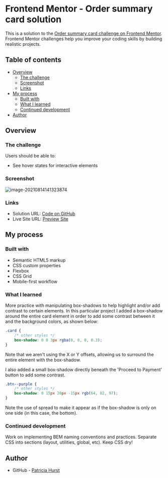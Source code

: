# Frontend Mentor - Order summary card solution

This is a solution to the [Order summary card challenge on Frontend Mentor](https://www.frontendmentor.io/challenges/order-summary-component-QlPmajDUj). Frontend Mentor challenges help you improve your coding skills by building realistic projects. 

## Table of contents

- [Overview](#overview)
  - [The challenge](#the-challenge)
  - [Screenshot](#screenshot)
  - [Links](#links)
- [My process](#my-process)
  - [Built with](#built-with)
  - [What I learned](#what-i-learned)
  - [Continued development](#continued-development)
- [Author](#author)

## Overview

### The challenge

Users should be able to:

- See hover states for interactive elements

### Screenshot

![image-20210814141323874](C:\Users\phurs\AppData\Roaming\Typora\typora-user-images\image-20210814141323874.png)

### Links

- Solution URL: [Code on GitHub](https://github.com/patricia-hurst/order-summary-component)
- Live Site URL: [Preview Site](https://patricia-hurst.github.io/order-summary-component/)

## My process

### Built with

- Semantic HTML5 markup
- CSS custom properties
- Flexbox
- CSS Grid
- Mobile-first workflow

### What I learned

More practice with manipulating box-shadows to help highlight and/or add contrast to certain elements. In this particular project I added a box-shadow around the entire card element in order to add some contrast between it and the background colors, as shown below:

```css
.card {
    /* other styles */
    box-shadow: 0 0 3px rgba(0, 0, 0, 0.3);
}
```

Note that we aren't using the X or Y offsets, allowing us to surround the entire element with the box-shadow.

I also added a small box-shadow directly beneath the 'Proceed to Payment' button to add some contrast.

```css
.btn--purple {
	/* other styles */
    box-shadow: 0 15px 20px -15px rgb(64, 82, 97);
}
```

Note the use of spread to make it appear as if the box-shadow is only on one side (in this case, the bottom).

### Continued development

Work on implementing BEM naming conventions and practices. Separate CSS into sections (layout, utilities, global, etc). Keep CSS dry!

## Author

- GitHub - [Patricia Hurst](https://github.com/patricia-hurst)

